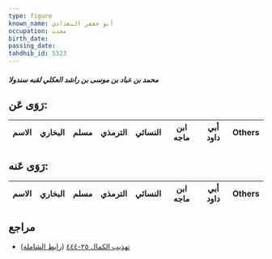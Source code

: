 ```yaml
---
type: figure
known_name: أبو جعفر البغدادي
occupation: محدث
birth_date:
passing_date:
tahdhib_id: 5323
---
```

##### محمد بن عباد بن موسى بن راشد العكلي لقبه سندولا

## رَوَى عَن:
| الاسم | البخاري | مسلم | الترمذي | النسائي | ابن ماجه | أبي داود | Others |
| ----- | ------- | ---- | ------- | ------- | -------- | -------- | ------ |
## رَوَى عَنه:
| الاسم | البخاري | مسلم | الترمذي | النسائي | ابن ماجه | أبي داود | Others |
| ----- | ------- | ---- | ------- | ------- | -------- | -------- | ------ |
## مراجع
- [تهذيب الكمال ٢٥-٤٤٤](obsidian://open?vault=Tahdhib-al-Kamal&file=Figures/٥٣٢٣-محمد%20بن%20عباد%20بن%20موسى%20بن%20راشد%20العكلي%20لقبه%20سندولا) ([رابط الشاملة](https://shamela.ws/book/3722/13537))